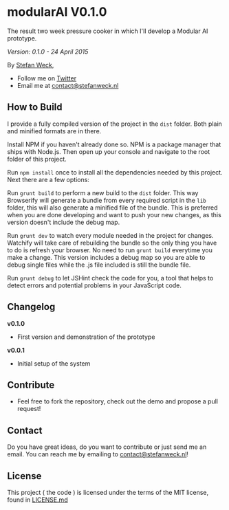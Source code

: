 # modularAI V0.1.0
The result two week pressure cooker in which I'll develop a Modular AI prototype.

_Version: 0.1.0 - 24 April 2015_

By [Stefan Weck](http://www.stefanweck.nl),

- Follow me on [Twitter](https://twitter.com/stefanweck)
- Email me at contact@stefanweck.nl

## How to Build

I provide a fully compiled version of the project in the `dist` folder. Both plain and minified formats are in there.

Install NPM if you haven't already done so. NPM is a package manager that ships with Node.js. Then open up your console and navigate to the root folder of this project.

Run `npm install` once to install all the dependencies needed by this project. Next there are a few options:

Run `grunt build` to perform a new build to the `dist` folder. This way Browserify will generate a bundle from every required script in the `lib` folder, this will also generate a minified file of the bundle. This is preferred when you are done developing and want to push your new changes, as this version doesn't include the debug map.

Run `grunt dev` to watch every module needed in the project for changes. Watchify will take care of rebuilding the bundle so the only thing you have to do is refresh your browser. No need to run `grunt build` everytime you make a change. This version includes a debug map so you are able to debug single files while the .js file included is still the bundle file.

Run `grunt debug` to let JSHint check the code for you, a tool that helps to detect errors and potential problems in your JavaScript code.

## Changelog

**v0.1.0**

- First version and demonstration of the prototype

**v0.0.1**

- Initial setup of the system

## Contribute

- Feel free to fork the repository, check out the demo and propose a pull request!

## Contact

Do you have great ideas, do you want to contribute or just send 
me an email. You can reach me by emailing to contact@stefanweck.nl!

## License
This project ( the code ) is licensed under the terms of the MIT license,
found in [LICENSE.md](LICENSE.md)
